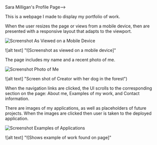 Sara Milligan's Profile Page--> 

This is a webpage I made to display my portfolio of work.

When the user resizes the page or views from a mobile device, then are presented with a responsive layout that adapts to the viewport.

![Screenshot As Viewed on a Mobile Device](https://user-images.githubusercontent.com/106774866/180908961-f345da6b-019a-4b35-89a6-9cdd6f05efcb.png)

![alt text] "![Screenshot as viewed on a mobile device]"



The page includes my name and a recent photo of me.


![Screenshot Photo of Me](https://user-images.githubusercontent.com/106774866/180909305-afbe510b-9158-4a0d-b5bc-c22a1aca3c17.png)

![alt text] "Screen shot of Creator with her dog in the forest")


When the navigation links are clicked, the UI scrolls to the corresponding section on the page: About me, Examples of my work, and Contact information.

There are images of my applications, as well as placeholders of future projects.  When the images are clicked then user is taken to the deployed application.

![Screenshot Examples of Applications](https://user-images.githubusercontent.com/106774866/180909099-95f85f73-b991-4f71-98ca-7fa3d658cd88.png)

![alt text] "![Shows example of work found on page]"

